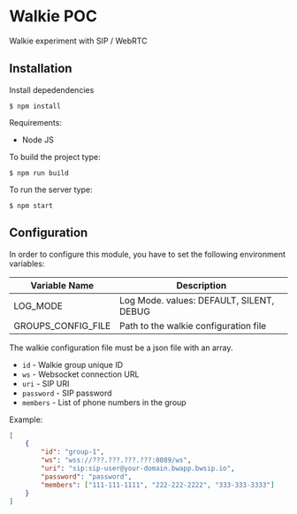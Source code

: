 # Walkie POC

Walkie experiment with SIP / WebRTC

## Installation

Install depedendencies

```
$ npm install
```

Requirements:

 - Node JS

To build the project type:

```
$ npm run build
```

To run the server type:

```
$ npm start
```

## Configuration

In order to configure this module, you have to set the following environment variables:

| Variable Name | Description |
|---|---|
| LOG_MODE | Log Mode. values: DEFAULT, SILENT, DEBUG |
| GROUPS_CONFIG_FILE | Path to the walkie configuration file |

The walkie configuration file must be a json file with an array.
 - `id` - Walkie group unique ID
 - `ws` - Websocket connection URL
 - `uri` - SIP URI
 - `password` - SIP password
 - `members` - List of phone numbers in the group

Example:

```json
[
    {
        "id": "group-1",
        "ws": "wss://???.???.???.???:8089/ws",
        "uri": "sip:sip-user@your-domain.bwapp.bwsip.io",
        "password": "password",
        "members": ["111-111-1111", "222-222-2222", "333-333-3333"]
    }
]
```
